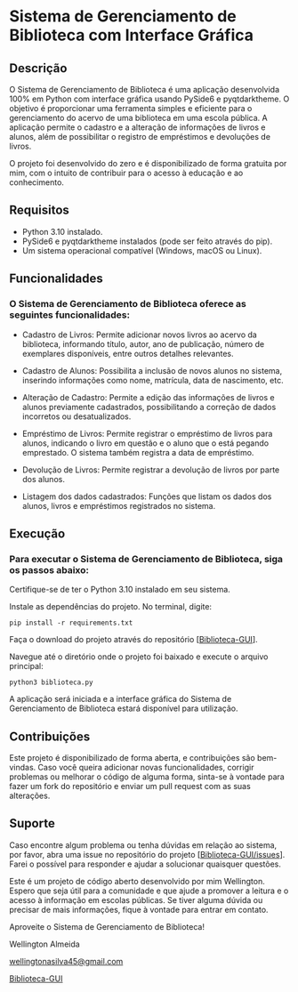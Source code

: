 # Sistema de Gerenciamento de Biblioteca com Interface Gráfica
## Descrição

O Sistema de Gerenciamento de Biblioteca é uma aplicação desenvolvida 100% em Python com interface gráfica usando PySide6 e pyqtdarktheme. O objetivo é proporcionar uma ferramenta simples e eficiente para o gerenciamento do acervo de uma biblioteca em uma escola pública. A aplicação permite o cadastro e a alteração de informações de livros e alunos, além de possibilitar o registro de empréstimos e devoluções de livros.

O projeto foi desenvolvido do zero e é disponibilizado de forma gratuita por mim, com o intuito de contribuir para o acesso à educação e ao conhecimento.


## Requisitos

  - Python 3.10 instalado.
  - PySide6 e pyqtdarktheme instalados (pode ser feito através do pip).
  - Um sistema operacional compatível (Windows, macOS ou Linux).

## Funcionalidades

### O Sistema de Gerenciamento de Biblioteca oferece as seguintes funcionalidades:

  - Cadastro de Livros: Permite adicionar novos livros ao acervo da biblioteca, informando título, autor, ano de publicação,
    número de exemplares disponíveis, entre outros detalhes relevantes.

  - Cadastro de Alunos: Possibilita a inclusão de novos alunos no sistema, inserindo informações como nome, matrícula, data de nascimento, etc.
    
  - Alteração de Cadastro: Permite a edição das informações de livros e alunos previamente cadastrados, possibilitando a correção de dados incorretos ou desatualizados.

  - Empréstimo de Livros: Permite registrar o empréstimo de livros para alunos, indicando o livro em questão e o aluno que o está pegando emprestado. O sistema também registra a data de empréstimo.

  - Devolução de Livros: Permite registrar a devolução de livros por parte dos alunos.
    
  - Listagem dos dados cadastrados: Funções que listam os dados dos alunos, livros e empréstimos registrados no sistema.
## Execução

### Para executar o Sistema de Gerenciamento de Biblioteca, siga os passos abaixo:

  Certifique-se de ter o Python 3.10 instalado em seu sistema.

  Instale as dependências do projeto. No terminal, digite:

  `pip install -r requirements.txt`

  Faça o download do projeto através do repositório [[Biblioteca-GUI](https://github.com/welli7ngton/Biblioteca-GUI.git)].

  Navegue até o diretório onde o projeto foi baixado e execute o arquivo principal:

  `python3 biblioteca.py`

  A aplicação será iniciada e a interface gráfica do Sistema de Gerenciamento de Biblioteca estará disponível para utilização.

## Contribuições

Este projeto é disponibilizado de forma aberta, e contribuições são bem-vindas. Caso você queira adicionar novas funcionalidades, corrigir problemas ou melhorar o código de alguma forma, sinta-se à vontade para fazer um fork do repositório e enviar um pull request com as suas alterações.

## Suporte

Caso encontre algum problema ou tenha dúvidas em relação ao sistema, por favor, abra uma issue no repositório do projeto [[Biblioteca-GUI/issues](https://github.com/welli7ngton/Biblioteca-GUI/issues)]. Farei o possível para responder e ajudar a solucionar quaisquer questões.

Este é um projeto de código aberto desenvolvido por mim Wellington. Espero que seja útil para a comunidade e que ajude a promover a leitura e o acesso à informação em escolas públicas. Se tiver alguma dúvida ou precisar de mais informações, fique à vontade para entrar em contato.

Aproveite o Sistema de Gerenciamento de Biblioteca!

Wellington Almeida

wellingtonasilva45@gmail.com

[Biblioteca-GUI](https://github.com/welli7ngton/Biblioteca-GUI.git)




